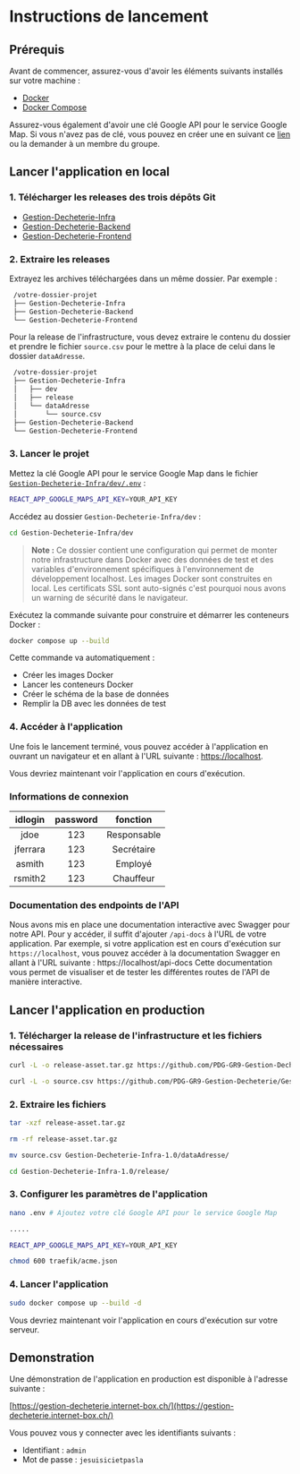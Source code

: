 # Instructions de lancement

## Prérequis

Avant de commencer, assurez-vous d'avoir les éléments suivants installés sur votre machine :
- [Docker](https://www.docker.com/)
- [Docker Compose](https://docs.docker.com/compose/)

Assurez-vous également d'avoir une clé Google API pour le service Google Map. Si vous n'avez pas de clé, vous pouvez en créer une en suivant ce [lien](https://developers.google.com/maps/documentation/javascript/get-api-key?hl=fr) ou la demander à un membre du groupe.

## Lancer l'application en local

### 1. Télécharger les releases des trois dépôts Git

   - [Gestion-Decheterie-Infra](https://github.com/PDG-GR9-Gestion-Decheterie/Gestion-Decheterie-Infra/releases)
   - [Gestion-Decheterie-Backend](https://github.com/PDG-GR9-Gestion-Decheterie/Gestion-Decheterie-Backend/releases)
   - [Gestion-Decheterie-Frontend](https://github.com/PDG-GR9-Gestion-Decheterie/Gestion-Decheterie-Frontend/releases)

### 2. Extraire les releases

   Extrayez les archives téléchargées dans un même dossier. Par exemple :

   ```bash
    /votre-dossier-projet
    ├── Gestion-Decheterie-Infra
    ├── Gestion-Decheterie-Backend
    └── Gestion-Decheterie-Frontend
   ```

   Pour la release de l'infrastructure, vous devez extraire le contenu du dossier et prendre le fichier `source.csv` pour le mettre à la place de celui dans le dossier `dataAdresse`.

   ```bash
    /votre-dossier-projet
    ├── Gestion-Decheterie-Infra
    │   ├── dev
    │   ├── release
    │   └── dataAdresse
    │       └── source.csv
    ├── Gestion-Decheterie-Backend
    └── Gestion-Decheterie-Frontend
   ```

### 3. Lancer le projet

Mettez la clé Google API pour le service Google Map dans le fichier [`Gestion-Decheterie-Infra/dev/.env`](../dev/.env) :
```bash
REACT_APP_GOOGLE_MAPS_API_KEY=YOUR_API_KEY
```
Accédez au dossier `Gestion-Decheterie-Infra/dev` :
```bash
cd Gestion-Decheterie-Infra/dev
```

> **Note :** Ce dossier contient une configuration qui permet de monter notre infrastructure dans Docker avec des données de test et des variables d'environnement spécifiques à l'environnement de développement localhost. Les images Docker sont construites en local. Les certificats SSL sont auto-signés c'est pourquoi nous avons un warning de sécurité dans le navigateur.

Exécutez la commande suivante pour construire et démarrer les conteneurs Docker :
```bash
docker compose up --build
```
Cette commande va automatiquement :
- Créer les images Docker
- Lancer les conteneurs Docker
- Créer le schéma de la base de données
- Remplir la DB avec les données de test

### 4. Accéder à l'application
Une fois le lancement terminé, vous pouvez accéder à l'application en ouvrant un navigateur et en allant à l'URL suivante : [https://localhost](https://localhost).

Vous devriez maintenant voir l'application en cours d'exécution.

### Informations de connexion
|  idlogin  | password |   fonction    |
|:---------:|:--------:|:-------------:|
|   jdoe    |   123    | Responsable   |
| jferrara  |   123    | Secrétaire    |
|  asmith   |   123    |   Employé     |
| rsmith2   |   123    |   Chauffeur   |


### Documentation des endpoints de l'API
Nous avons mis en place une documentation interactive avec Swagger pour notre API. Pour y accéder, il suffit d'ajouter `/api-docs` à l'URL de votre application. Par exemple, si votre application est en cours d'exécution sur `https://localhost`, vous pouvez accéder à la documentation Swagger en allant à l'URL suivante :
https://localhost/api-docs
Cette documentation vous permet de visualiser et de tester les différentes routes de l'API de manière interactive.

## Lancer l'application en production

### 1. Télécharger la release de l'infrastructure et les fichiers nécessaires

```bash
curl -L -o release-asset.tar.gz https://github.com/PDG-GR9-Gestion-Decheterie/Gestion-Decheterie-Infra/archive/refs/tags/V1.0.tar.gz
```

```bash
curl -L -o source.csv https://github.com/PDG-GR9-Gestion-Decheterie/Gestion-Decheterie-Infra/releases/download/V1.0/source.csv
```

### 2. Extraire les fichiers

```bash
tar -xzf release-asset.tar.gz
```

```bash
rm -rf release-asset.tar.gz
```

```bash
mv source.csv Gestion-Decheterie-Infra-1.0/dataAdresse/
```

```bash
cd Gestion-Decheterie-Infra-1.0/release/
```

### 3. Configurer les paramètres de l'application

```bash
nano .env # Ajoutez votre clé Google API pour le service Google Map

.....

REACT_APP_GOOGLE_MAPS_API_KEY=YOUR_API_KEY
```
   
```bash
chmod 600 traefik/acme.json
```

### 4. Lancer l'application

```bash
sudo docker compose up --build -d
```

Vous devriez maintenant voir l'application en cours d'exécution sur votre serveur.

## Demonstration

Une démonstration de l'application en production est disponible à l'adresse suivante : 

[https://gestion-decheterie.internet-box.ch/](https://gestion-decheterie.internet-box.ch/)

Vous pouvez vous y connecter avec les identifiants suivants :
   - Identifiant : `admin`
   - Mot de passe : `jesuisicietpasla`
